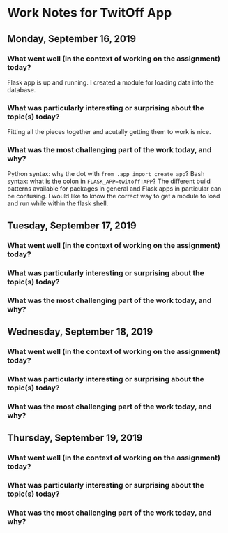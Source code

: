 # Work Notes for TwitOff App

## Monday, September 16, 2019
### What went well (in the context of working on the assignment) today?
Flask app is up and running. I created a module for loading data into the database.

### What was particularly interesting or surprising about the topic(s) today?
Fitting all the pieces together and acutally getting them to work is nice.

### What was the most challenging part of the work today, and why?
Python syntax: why the dot with `from .app import create_app`?
Bash syntax: what is the colon in `FLASK_APP=twitoff:APP`?
The different build patterns available for packages in general and Flask apps in particular can be confusing.
I would like to know the correct way to get a module to load and run while within the flask shell.

## Tuesday, September 17, 2019
### What went well (in the context of working on the assignment) today?


### What was particularly interesting or surprising about the topic(s) today?


### What was the most challenging part of the work today, and why?

## Wednesday, September 18, 2019
### What went well (in the context of working on the assignment) today?


### What was particularly interesting or surprising about the topic(s) today?


### What was the most challenging part of the work today, and why?

## Thursday, September 19, 2019
### What went well (in the context of working on the assignment) today?


### What was particularly interesting or surprising about the topic(s) today?


### What was the most challenging part of the work today, and why?
